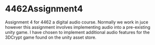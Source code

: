 # 4462Assignment4
Assignment 4 for 4462 a digital audio course.  Normally we work in juce however this assignment involves implementing audio into a pre-existing unity game.  I have chosen to implement additional audio features for the 3DCrypt game found on the unity asset store.

